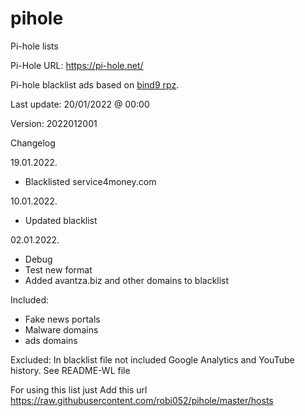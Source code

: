 # pihole
Pi-hole lists

Pi-Hole URL: https://pi-hole.net/

Pi-hole blacklist ads based on [bind9 rpz](https://github.com/robi052/bind9-rpz).

Last update: 20/01/2022 @ 00:00

Version: 2022012001

Changelog

19.01.2022.
- Blacklisted service4money.com

10.01.2022.
- Updated blacklist

02.01.2022.
- Debug
- Test new format 
- Added avantza.biz and other domains to blacklist

Included:
- Fake news portals
- Malware domains
- ads domains

Excluded:
In blacklist file not included Google Analytics and YouTube history. See README-WL file

For using this list just Add this url https://raw.githubusercontent.com/robi052/pihole/master/hosts
